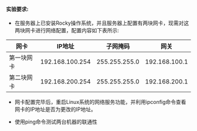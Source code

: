 #### 实验要求:
- 在服务器上已安装Rocky操作系统，并且服务器上配置有两块网卡，现需对这两块网卡进行网络配置，配置内容如下表所示:

| 网卡        | IP地址          | 子网掩码        | 网关          |
| -----------|----------------|----------------|---------------|
| 第一块网卡 | 192.168.100.254 | 255.255.255.0  | 192.168.100.1 |
| 第二块网卡 | 192.168.200.254 | 255.255.255.0  | 192.168.200.1 |

- 网卡配置完毕后，重启Linux系统的网络服务功能，并利用ipconfig命令查看网卡的IP地址是否为更改的IP地址。

- 使用ping命令测试两台机器的联通性